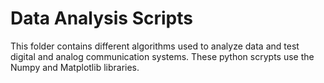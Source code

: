 # Data Analysis Scripts
This folder contains different algorithms used to analyze data and test digital and analog communication systems. These python scrypts use the Numpy and Matplotlib libraries. 
